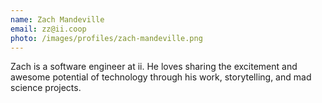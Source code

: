 ```yaml
---
name: Zach Mandeville 
email: zz@ii.coop
photo: /images/profiles/zach-mandeville.png
---
```


Zach is a software engineer at ii.  He loves sharing the excitement and awesome potential of technology through his work, storytelling, and mad science projects.

